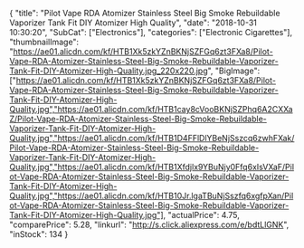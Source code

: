 {
	"title": "Pilot Vape RDA Atomizer Stainless Steel Big Smoke Rebuildable Vaporizer Tank Fit DIY Atomizer High Quality",
	"date": "2018-10-31 10:30:20",
	"SubCat": ["Electronics"],
	"categories": ["Electronic Cigarettes"],
	"thumbnailImage": "https://ae01.alicdn.com/kf/HTB1Xk5zkYZnBKNjSZFGq6zt3FXa8/Pilot-Vape-RDA-Atomizer-Stainless-Steel-Big-Smoke-Rebuildable-Vaporizer-Tank-Fit-DIY-Atomizer-High-Quality.jpg_220x220.jpg",
	"BigImage": ["https://ae01.alicdn.com/kf/HTB1Xk5zkYZnBKNjSZFGq6zt3FXa8/Pilot-Vape-RDA-Atomizer-Stainless-Steel-Big-Smoke-Rebuildable-Vaporizer-Tank-Fit-DIY-Atomizer-High-Quality.jpg","https://ae01.alicdn.com/kf/HTB1cay8cVooBKNjSZPhq6A2CXXaZ/Pilot-Vape-RDA-Atomizer-Stainless-Steel-Big-Smoke-Rebuildable-Vaporizer-Tank-Fit-DIY-Atomizer-High-Quality.jpg","https://ae01.alicdn.com/kf/HTB1D4FFlDlYBeNjSszcq6zwhFXak/Pilot-Vape-RDA-Atomizer-Stainless-Steel-Big-Smoke-Rebuildable-Vaporizer-Tank-Fit-DIY-Atomizer-High-Quality.jpg","https://ae01.alicdn.com/kf/HTB1Xfdjlx9YBuNjy0Ffq6xIsVXaF/Pilot-Vape-RDA-Atomizer-Stainless-Steel-Big-Smoke-Rebuildable-Vaporizer-Tank-Fit-DIY-Atomizer-High-Quality.jpg","https://ae01.alicdn.com/kf/HTB10Jr.lgaTBuNjSszfq6xgfpXan/Pilot-Vape-RDA-Atomizer-Stainless-Steel-Big-Smoke-Rebuildable-Vaporizer-Tank-Fit-DIY-Atomizer-High-Quality.jpg"],
	"actualPrice": 4.75,
	"comparePrice": 5.28,
	"linkurl": "http://s.click.aliexpress.com/e/bdtLlGNK",
	"inStock": 134
}
